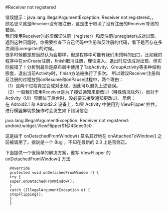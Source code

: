 #Receiver not registered

错误提示：java.lang.IllegalArgumentException: Receiver not registered。。<br/>
顾名思义就是Receiver没有被注册，这是由于取消了没有注册的Receiver导致的错误。<br/>
我们使用Receiver时必须保证注册（register）和反注册(unregister)成对出现。<br/>
遇到这种问题时，你需要检查下自己代码中注册和反注册的代码，看下是否存在多次调用unregister的时候。<br/>
很多时候都是想当然认为会那样，但是程序中可能有我们未预料的出口，比如我的程序中在onCreate注册，finish取消注册，理论进入、退出时应该成对出现，但实际报错了！分析到最后是原布局中使用了TabActivity、GroupActivity等多种结构嵌套，退出当前Activity时，finish方法被执行了多次。
所以建议Receiver注册和反注册的过程放到onResume和onPause过程中，两个理由：<br/>
（1）这两个过程肯定会成对出现，因此可以避免上述错误。<br/>
（2）一般我们使用Receiver是为了接受通知来更改UI（特殊情况除外），而对于Activity（UI）界面位于后台时，没必要去接受通知更改UI。
示例：<br/>
在 Adroid2.1 和 Adroid2.2 设备上，如果 Activity 中使用到 ViewFlipper 控件，进行横竖屏切换操作时会发生如下错误信息

java.lang.IllegalArgumentException: Receiver not registered: android.widget.ViewFlipper$1@43dee3c0

这是由于 onDetachedFromWindow() 莫名其妙地在 onAttachedToWindow() 之前被调用了。据说是一个 Bug ，不知在最新的 2.3 上是否修正。

下面提供一个很简单的解决方案，重写 ViewFlipper 的 onDetachedFromWindow() 方法

      @Override
      protected void onDetachedFromWindow () {
      try {
      super.onDetachedFromWindow();
      }
      catch (IllegalArgumentException e) {
      stopFlipping();
      }
      }
